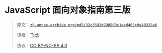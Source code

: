 # JavaScript 面向对象指南第三版

> 原文：[`zh.annas-archive.org/md5/32c3582d998568c1aed465c9e40325a6`](https://zh.annas-archive.org/md5/32c3582d998568c1aed465c9e40325a6)
> 
> 译者：[飞龙](https://github.com/wizardforcel)
> 
> 协议：[CC BY-NC-SA 4.0](http://creativecommons.org/licenses/by-nc-sa/4.0/)